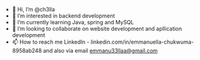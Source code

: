 - 👋 Hi, I’m @ch3lla
- 👀 I’m interested in backend development 
- 🌱 I’m currently learning Java, spring and MySQL 
- 💞️ I’m looking to collaborate on website development and apllication development
- 📫 How to reach me LinkedIn - linkedin.com/in/emmanuella-chukwuma-8958ab248 and also via email emmanu33llaa@gmail.com

<!---
ch3lla/ch3lla is a ✨ special ✨ repository because its `README.md` (this file) appears on your GitHub profile.
You can click the Preview link to take a look at your changes.
--->
